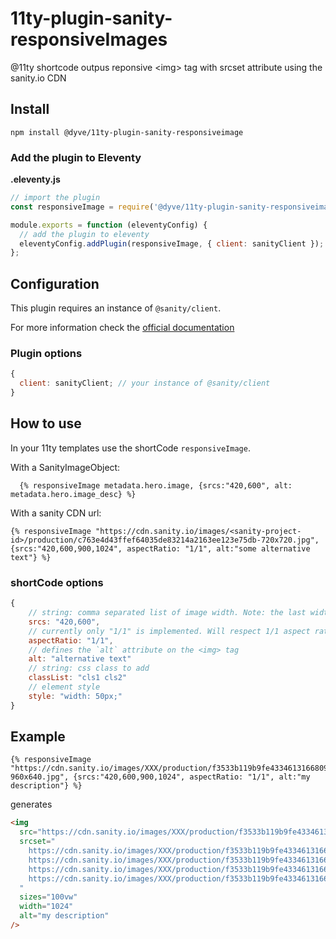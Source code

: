 # 11ty-plugin-sanity-responsiveImages

@11ty shortcode outpus reponsive &lt;img> tag with srcset attribute using the sanity.io CDN

## Install

```
npm install @dyve/11ty-plugin-sanity-responsiveimage
```

### Add the plugin to Eleventy

**.eleventy.js**

```js
// import the plugin
const responsiveImage = require('@dyve/11ty-plugin-sanity-responsiveimage');

module.exports = function (eleventyConfig) {
  // add the plugin to eleventy
  eleventyConfig.addPlugin(responsiveImage, { client: sanityClient });
};
```

## Configuration

This plugin requires an instance of `@sanity/client`.

For more information check the [official documentation](https://www.npmjs.com/package/@sanity/client)

### Plugin options

```js
{
  client: sanityClient; // your instance of @sanity/client
}
```

## How to use

In your 11ty templates use the shortCode `responsiveImage`.

With a SanityImageObject:

```
  {% responsiveImage metadata.hero.image, {srcs:"420,600", alt: metadata.hero.image_desc} %}
```

With a sanity CDN url:

```
{% responsiveImage "https://cdn.sanity.io/images/<sanity-project-id>/production/c763e4d43ffef64035de83214a2163ee123e75db-720x720.jpg", {srcs:"420,600,900,1024", aspectRatio: "1/1", alt:"some alternative text"} %}
```

### shortCode options

```js
{
    // string: comma separated list of image width. Note: the last width will be used as `width` attribute on the <img> tag
    srcs: "420,600",
    // currently only "1/1" is implemented. Will respect 1/1 aspect ratio if image has different width and height. Height will be forced to width
    aspectRatio: "1/1",
    // defines the `alt` attribute on the <img> tag
    alt: "alternative text"
    // string: css class to add
    classList: "cls1 cls2"
    // element style
    style: "width: 50px;"
}
```

## Example

```
{% responsiveImage "https://cdn.sanity.io/images/XXX/production/f3533b119b9fe433461316680948eb8fbd53e848-960x640.jpg", {srcs:"420,600,900,1024", aspectRatio: "1/1", alt:"my description"} %}
```

generates

```html
<img
  src="https://cdn.sanity.io/images/XXX/production/f3533b119b9fe433461316680948eb8fbd53e848-960x640.jpg?fit=crop"
  srcset="
    https://cdn.sanity.io/images/XXX/production/f3533b119b9fe433461316680948eb8fbd53e848-960x640.jpg?rect=160,0,640,640&w=420&h=420&fit=crop&auto=format    420w,
    https://cdn.sanity.io/images/XXX/production/f3533b119b9fe433461316680948eb8fbd53e848-960x640.jpg?rect=160,0,640,640&w=600&h=600&fit=crop&auto=format    600w,
    https://cdn.sanity.io/images/XXX/production/f3533b119b9fe433461316680948eb8fbd53e848-960x640.jpg?rect=160,0,640,640&w=900&h=900&fit=crop&auto=format    900w,
    https://cdn.sanity.io/images/XXX/production/f3533b119b9fe433461316680948eb8fbd53e848-960x640.jpg?rect=160,0,640,640&w=1024&h=1024&fit=crop&auto=format 1024w
  "
  sizes="100vw"
  width="1024"
  alt="my description"
/>
```
